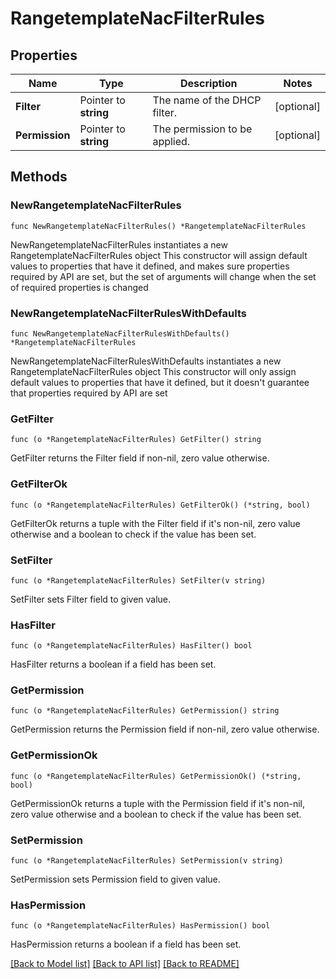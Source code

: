 # RangetemplateNacFilterRules

## Properties

Name | Type | Description | Notes
------------ | ------------- | ------------- | -------------
**Filter** | Pointer to **string** | The name of the DHCP filter. | [optional] 
**Permission** | Pointer to **string** | The permission to be applied. | [optional] 

## Methods

### NewRangetemplateNacFilterRules

`func NewRangetemplateNacFilterRules() *RangetemplateNacFilterRules`

NewRangetemplateNacFilterRules instantiates a new RangetemplateNacFilterRules object
This constructor will assign default values to properties that have it defined,
and makes sure properties required by API are set, but the set of arguments
will change when the set of required properties is changed

### NewRangetemplateNacFilterRulesWithDefaults

`func NewRangetemplateNacFilterRulesWithDefaults() *RangetemplateNacFilterRules`

NewRangetemplateNacFilterRulesWithDefaults instantiates a new RangetemplateNacFilterRules object
This constructor will only assign default values to properties that have it defined,
but it doesn't guarantee that properties required by API are set

### GetFilter

`func (o *RangetemplateNacFilterRules) GetFilter() string`

GetFilter returns the Filter field if non-nil, zero value otherwise.

### GetFilterOk

`func (o *RangetemplateNacFilterRules) GetFilterOk() (*string, bool)`

GetFilterOk returns a tuple with the Filter field if it's non-nil, zero value otherwise
and a boolean to check if the value has been set.

### SetFilter

`func (o *RangetemplateNacFilterRules) SetFilter(v string)`

SetFilter sets Filter field to given value.

### HasFilter

`func (o *RangetemplateNacFilterRules) HasFilter() bool`

HasFilter returns a boolean if a field has been set.

### GetPermission

`func (o *RangetemplateNacFilterRules) GetPermission() string`

GetPermission returns the Permission field if non-nil, zero value otherwise.

### GetPermissionOk

`func (o *RangetemplateNacFilterRules) GetPermissionOk() (*string, bool)`

GetPermissionOk returns a tuple with the Permission field if it's non-nil, zero value otherwise
and a boolean to check if the value has been set.

### SetPermission

`func (o *RangetemplateNacFilterRules) SetPermission(v string)`

SetPermission sets Permission field to given value.

### HasPermission

`func (o *RangetemplateNacFilterRules) HasPermission() bool`

HasPermission returns a boolean if a field has been set.


[[Back to Model list]](../README.md#documentation-for-models) [[Back to API list]](../README.md#documentation-for-api-endpoints) [[Back to README]](../README.md)


